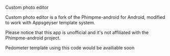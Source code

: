 Custom photo editor

Custom photo editor is a fork of the Phimpme-android for Android, modified to work with Appsgeyser template system.

Please notice that this app is unofficial and it's not affiliated with the Phimpme-android project.

Pedometer template using this code would be availiable soon

